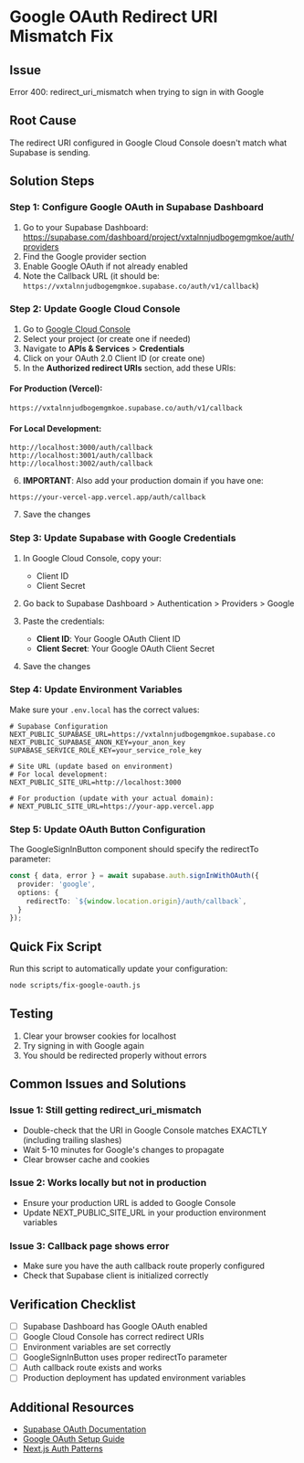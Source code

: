 # Google OAuth Redirect URI Mismatch Fix

## Issue
Error 400: redirect_uri_mismatch when trying to sign in with Google

## Root Cause
The redirect URI configured in Google Cloud Console doesn't match what Supabase is sending.

## Solution Steps

### Step 1: Configure Google OAuth in Supabase Dashboard

1. Go to your Supabase Dashboard: https://supabase.com/dashboard/project/vxtalnnjudbogemgmkoe/auth/providers
2. Find the Google provider section
3. Enable Google OAuth if not already enabled
4. Note the Callback URL (it should be: `https://vxtalnnjudbogemgmkoe.supabase.co/auth/v1/callback`)

### Step 2: Update Google Cloud Console

1. Go to [Google Cloud Console](https://console.cloud.google.com/)
2. Select your project (or create one if needed)
3. Navigate to **APIs & Services** > **Credentials**
4. Click on your OAuth 2.0 Client ID (or create one)
5. In the **Authorized redirect URIs** section, add these URIs:

#### For Production (Vercel):
```
https://vxtalnnjudbogemgmkoe.supabase.co/auth/v1/callback
```

#### For Local Development:
```
http://localhost:3000/auth/callback
http://localhost:3001/auth/callback
http://localhost:3002/auth/callback
```

6. **IMPORTANT**: Also add your production domain if you have one:
```
https://your-vercel-app.vercel.app/auth/callback
```

7. Save the changes

### Step 3: Update Supabase with Google Credentials

1. In Google Cloud Console, copy your:
   - Client ID
   - Client Secret

2. Go back to Supabase Dashboard > Authentication > Providers > Google
3. Paste the credentials:
   - **Client ID**: Your Google OAuth Client ID
   - **Client Secret**: Your Google OAuth Client Secret
4. Save the changes

### Step 4: Update Environment Variables

Make sure your `.env.local` has the correct values:

```env
# Supabase Configuration
NEXT_PUBLIC_SUPABASE_URL=https://vxtalnnjudbogemgmkoe.supabase.co
NEXT_PUBLIC_SUPABASE_ANON_KEY=your_anon_key
SUPABASE_SERVICE_ROLE_KEY=your_service_role_key

# Site URL (update based on environment)
# For local development:
NEXT_PUBLIC_SITE_URL=http://localhost:3000

# For production (update with your actual domain):
# NEXT_PUBLIC_SITE_URL=https://your-app.vercel.app
```

### Step 5: Update OAuth Button Configuration

The GoogleSignInButton component should specify the redirectTo parameter:

```typescript
const { data, error } = await supabase.auth.signInWithOAuth({
  provider: 'google',
  options: {
    redirectTo: `${window.location.origin}/auth/callback`,
  }
});
```

## Quick Fix Script

Run this script to automatically update your configuration:

```bash
node scripts/fix-google-oauth.js
```

## Testing

1. Clear your browser cookies for localhost
2. Try signing in with Google again
3. You should be redirected properly without errors

## Common Issues and Solutions

### Issue 1: Still getting redirect_uri_mismatch
- Double-check that the URI in Google Console matches EXACTLY (including trailing slashes)
- Wait 5-10 minutes for Google's changes to propagate
- Clear browser cache and cookies

### Issue 2: Works locally but not in production
- Ensure your production URL is added to Google Console
- Update NEXT_PUBLIC_SITE_URL in your production environment variables

### Issue 3: Callback page shows error
- Make sure you have the auth callback route properly configured
- Check that Supabase client is initialized correctly

## Verification Checklist

- [ ] Supabase Dashboard has Google OAuth enabled
- [ ] Google Cloud Console has correct redirect URIs
- [ ] Environment variables are set correctly
- [ ] GoogleSignInButton uses proper redirectTo parameter
- [ ] Auth callback route exists and works
- [ ] Production deployment has updated environment variables

## Additional Resources

- [Supabase OAuth Documentation](https://supabase.com/docs/guides/auth/social-login/auth-google)
- [Google OAuth Setup Guide](https://developers.google.com/identity/protocols/oauth2)
- [Next.js Auth Patterns](https://nextjs.org/docs/app/building-your-application/authentication)